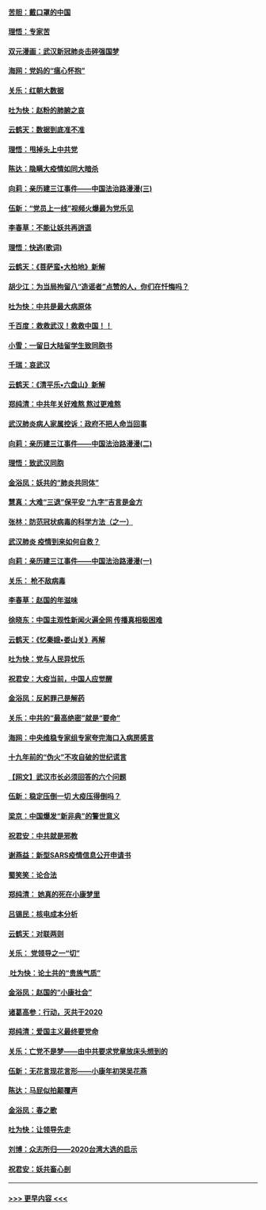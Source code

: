 #### [苦胆：戴口罩的中国](../pages/nsc993/n11845576.md?t=02051433) 
#### [理悟：专家苦](../pages/nsc993/n11845564.md?t=02051433) 
#### [双元漫画：武汉新冠肺炎击碎强国梦](../pages/nsc993/n11843320.md?t=02051433) 
#### [海网：党妈的“瘟心怀抱”](../pages/nsc993/n11840740.md?t=02051433) 
#### [关乐：红朝大数据](../pages/nsc993/n11840675.md?t=02051433) 
#### [吐为快：赵粉的肺腑之哀](../pages/nsc993/n11840618.md?t=02051433) 
#### [云鹤天：数据到底准不准](../pages/nsc993/n11840325.md?t=02051433) 
#### [理悟：甩掉头上中共党](../pages/nsc993/n11838826.md?t=02051433) 
#### [陈达：隐瞒大疫情如同大暗杀](../pages/nsc993/n11838771.md?t=02051433) 
#### [向莉：亲历建三江事件——中国法治路漫漫(三)](../pages/nsc993/n11831825.md?t=02051433) 
#### [伍新：“党员上一线”视频火爆最为党乐见](../pages/nsc993/n11838200.md?t=02051433) 
#### [李春草：不能让妖共再逍遥](../pages/nsc993/n11838102.md?t=02051433) 
#### [理悟：快逃(歌词)](../pages/nsc993/n11838083.md?t=02051433) 
#### [云鹤天：《菩萨蛮▪大柏地》新解](../pages/nsc993/n11838059.md?t=02051433) 
#### [胡少江：为当局拘留八“造谣者”点赞的人，你们在忏悔吗？](../pages/nsc993/n11836801.md?t=02051433) 
#### [吐为快：中共是最大病原体](../pages/nsc993/n11836748.md?t=02051433) 
#### [千百度：救救武汉！救救中国！！](../pages/nsc993/n11836145.md?t=02051433) 
#### [小雪：一留日大陆留学生致同胞书](../pages/nsc993/n11834624.md?t=02051433) 
#### [千瑞：哀武汉](../pages/nsc993/n11833647.md?t=02051433) 
#### [云鹤天：《清平乐▪六盘山》新解](../pages/nsc993/n11833611.md?t=02051433) 
#### [郑纯清：中共年关好难熬 熬过更难熬](../pages/nsc993/n11833489.md?t=02051433) 
#### [武汉肺炎病人家属控诉：政府不把人命当回事](../pages/nsc993/n11833205.md?t=02051433) 
#### [向莉：亲历建三江事件——中国法治路漫漫(二)](../pages/nsc993/n11829102.md?t=02051433) 
#### [理悟：致武汉同胞](../pages/nsc993/n11831522.md?t=02051433) 
#### [金浴凤：妖共的“肺炎共同体”](../pages/nsc993/n11829448.md?t=02051433) 
#### [慧真：大难“三退”保平安 “九字”吉言是金方](../pages/nsc993/n11829501.md?t=02051433) 
#### [张林：防范冠状病毒的科学方法（之一）](../pages/nsc993/n11828618.md?t=02051433) 
#### [武汉肺炎 疫情到来如何自救？](../pages/nsc993/n11827632.md?t=02051433) 
#### [向莉：亲历建三江事件——中国法治路漫漫(一)](../pages/nsc993/n11827190.md?t=02051433) 
#### [关乐： 枪不敌病毒](../pages/nsc993/n11826746.md?t=02051433) 
#### [李春草：赵国的年滋味](../pages/nsc993/n11826321.md?t=02051433) 
#### [徐晓东：中国主观性新闻火遍全网 传播真相极困难](../pages/nsc993/n11826508.md?t=02051433) 
#### [云鹤天：《忆秦娥▪娄山关》再解](../pages/nsc993/n11824682.md?t=02051433) 
#### [吐为快：党与人民异忧乐](../pages/nsc993/n11824660.md?t=02051433) 
#### [祝君安：大疫当前，中国人应觉醒](../pages/nsc993/n11821946.md?t=02051433) 
#### [金浴凤：反躬罪己是解药](../pages/nsc993/n11820280.md?t=02051433) 
#### [关乐：中共的“最高绝密”就是“要命”](../pages/nsc993/n11816946.md?t=02051433) 
#### [海网：中央维稳专家组专家夸完海口入病房感言](../pages/nsc993/n11815138.md?t=02051433) 
#### [十九年前的“伪火”不攻自破的世纪谎言](../pages/nsc993/n11813238.md?t=02051433) 
#### [【网文】武汉市长必须回答的六个问题](../pages/nsc993/n11813848.md?t=02051433) 
#### [伍新：稳定压倒一切 大疫压得倒吗？](../pages/nsc993/n11812634.md?t=02051433) 
#### [梁京：中国爆发“新非典”的警世意义](../pages/nsc993/n11812554.md?t=02051433) 
#### [祝君安：中共就是邪教](../pages/nsc993/n11812431.md?t=02051433) 
#### [谢燕益：新型SARS疫情信息公开申请书](../pages/nsc993/n11808840.md?t=02051433) 
#### [蜀笑笑：论合法](../pages/nsc993/n11808064.md?t=02051433) 
#### [郑纯清： 她真的死在小康梦里](../pages/nsc993/n11806623.md?t=02051433) 
#### [吕锡民：核电成本分析](../pages/nsc993/n11806284.md?t=02051433) 
#### [云鹤天：对联两则](../pages/nsc993/n11805957.md?t=02051433) 
#### [关乐： 党领导之一“切”](../pages/nsc993/n11804505.md?t=02051433) 
#### [ 吐为快：论土共的“贵族气质”](../pages/nsc993/n11804490.md?t=02051433) 
#### [金浴凤：赵国的“小康社会”](../pages/nsc993/n11804452.md?t=02051433) 
#### [诸葛高参：行动，灭共于2020](../pages/nsc993/n11804120.md?t=02051433) 
#### [郑纯清：爱国主义最终要党命](../pages/nsc993/n11802197.md?t=02051433) 
#### [关乐：亡党不是梦——由中共要求党章放床头想到的](../pages/nsc993/n11802156.md?t=02051433) 
#### [伍新：无花言现花言形——小康年初哭吴花燕](../pages/nsc993/n11800044.md?t=02051433) 
#### [陈达：马屁似拍颠覆声](../pages/nsc993/n11800010.md?t=02051433) 
#### [金浴凤：春之歌](../pages/nsc993/n11797687.md?t=02051433) 
#### [吐为快：让领导先走](../pages/nsc993/n11797512.md?t=02051433) 
#### [刘博：众志所归——2020台湾大选的启示](../pages/nsc993/n11796878.md?t=02051433) 
#### [祝君安：妖共畜心剖](../pages/nsc993/n11794273.md?t=02051433) 

----
#### [ >>> 更早内容 <<< ](../indexes/nsc993-earlier.md)
